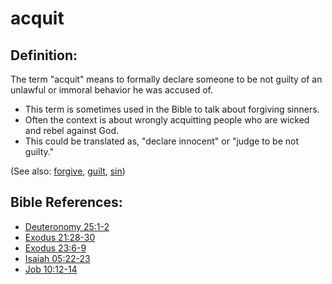 # acquit #

## Definition: ##

The term "acquit" means to formally declare someone to be not guilty of an unlawful or immoral behavior he was accused of.

* This term is sometimes used in the Bible to talk about forgiving sinners.
* Often the context is about wrongly acquitting people who are wicked and rebel against God.
* This could be translated as, "declare innocent" or "judge to be not guilty."

(See also: [forgive](../kt/forgive.md), [guilt](../kt/guilt.md),  [sin](../kt/sin.md))

## Bible References: ##

* [Deuteronomy 25:1-2](https://door43.org/en/bible/notes/deu/25/01)
* [Exodus 21:28-30](https://door43.org/en/bible/notes/exo/21/28)
* [Exodus 23:6-9](https://door43.org/en/bible/notes/exo/23/06)
* [Isaiah 05:22-23](https://door43.org/en/bible/notes/isa/05/22)
* [Job 10:12-14](https://door43.org/en/bible/notes/job/10/12)

